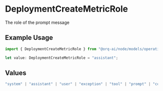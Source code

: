 # DeploymentCreateMetricRole

The role of the prompt message

## Example Usage

```typescript
import { DeploymentCreateMetricRole } from "@orq-ai/node/models/operations";

let value: DeploymentCreateMetricRole = "assistant";
```

## Values

```typescript
"system" | "assistant" | "user" | "exception" | "tool" | "prompt" | "correction" | "expected_output"
```